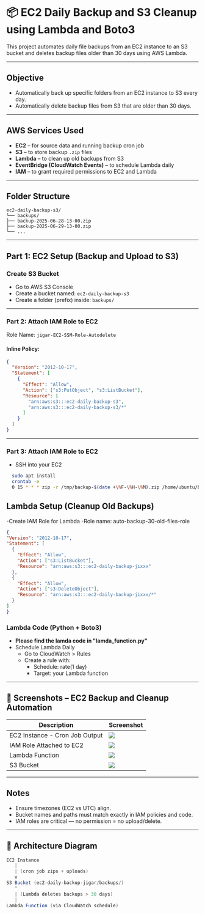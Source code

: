 # 📦 EC2 Daily Backup and S3 Cleanup using Lambda and Boto3

This project automates daily file backups from an EC2 instance to an S3 bucket and deletes backup files older than 30 days using AWS Lambda.

---

##  Objective

-  Automatically back up specific folders from an EC2 instance to S3 every day.
-  Automatically delete backup files from S3 that are older than 30 days.

---

##  AWS Services Used

- **EC2** – for source data and running backup cron job
- **S3** – to store backup `.zip` files
- **Lambda** – to clean up old backups from S3
- **EventBridge (CloudWatch Events)** – to schedule Lambda daily
- **IAM** – to grant required permissions to EC2 and Lambda

---

##  Folder Structure
```
ec2-daily-backup-s3/
└── backups/
├── backup-2025-06-28-13-00.zip
├── backup-2025-06-29-13-00.zip
└── ...
```
---

##  Part 1: EC2 Setup (Backup and Upload to S3)

### Create S3 Bucket

- Go to AWS S3 Console
- Create a bucket named: `ec2-daily-backup-s3`
- Create a folder (prefix) inside: `backups/`

---

### Part 2: Attach IAM Role to EC2

Role Name: `jigar-EC2-SSM-Role-Autodelete`

#### Inline Policy:

```json
{
  "Version": "2012-10-17",
  "Statement": [
    {
      "Effect": "Allow",
      "Action": ["s3:PutObject", "s3:ListBucket"],
      "Resource": [
        "arn:aws:s3:::ec2-daily-backup-s3",
        "arn:aws:s3:::ec2-daily-backup-s3/*"
      ]
    }
  ]
}

```
---
### Part 3: Attach IAM Role to EC2
- SSH into your EC2
```bash
  sudo apt install
  crontab -e
  0 15 * * * zip -r /tmp/backup-$(date +\%F-\%H-\%M).zip /home/ubuntu/backupauto && aws s3 sync /tmp/ s3://ec2-daily-backup-s3/backups/ --exclude "*" --include "backup-*.zip"

```
## Lambda Setup (Cleanup Old Backups)
-Create IAM Role for Lambda
  -Role name: auto-backup-30-old-files-role
  ```json
{
  "Version": "2012-10-17",
  "Statement": [
    {
      "Effect": "Allow",
      "Action": ["s3:ListBucket"],
      "Resource": "arn:aws:s3:::ec2-daily-backup-jixxx"
    },
    {
      "Effect": "Allow",
      "Action": ["s3:DeleteObject"],
      "Resource": "arn:aws:s3:::ec2-daily-backup-jixxx/*"
    }
  ]
}
```
### Lambda Code (Python + Boto3)
  - **Please find the lamda code in "lamda_function.py"**
  - Schedule Lambda Daily
      - Go to CloudWatch > Rules
      - Create a rule with:
          - Schedule: rate(1 day)
          - Target: your Lambda function
       
---
## 📸 Screenshots – EC2 Backup and Cleanup Automation

| Description                    | Screenshot |
|-------------------------------|------------|
| EC2 Instance - Cron Job Output | ![](screenshots/EC2%20Instance_Cron%20Job%20Output.png) |
| IAM Role Attached to EC2       | ![](screenshots/IAM%20Role%20Attached%20to%20EC2.png)    |
| Lambda Function                | ![](screenshots/Lambda%20Function.png)                   |
| S3 Bucket                      | ![](screenshots/S3%20Bucket.png)                         |

---
## Notes
  - Ensure timezones (EC2 vs UTC) align.
  - Bucket names and paths must match exactly in IAM policies and code.
  - IAM roles are critical — no permission = no upload/delete.

---
## 📸 Architecture Diagram
```java
EC2 Instance
   |
   | (cron job zips + uploads)
   v
S3 Bucket (ec2-daily-backup-jigar/backups/)
   ^
   | (Lambda deletes backups > 30 days)
   |
Lambda Function (via CloudWatch schedule)
```




       
  
      




  
  

